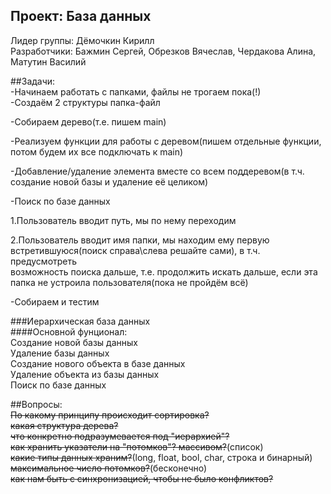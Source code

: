 ## Проект: База данных
Лидер группы: Дёмочкин Кирилл  
Разработчики: Бажмин Сергей, Обрезков Вячеслав, Чердакова Алина, Матутин Василий  

##Задачи:  
-Начинаем работать с папками, файлы не трогаем пока(!)  
 -Создаём 2 структуры папка-файл  
 
 -Собираем дерево(т.е. пишем main)  
 
 -Реализуем функции для работы с деревом(пишем отдельные функции, потом будем их все подключать к main)  
 
  -Добавление/удаление элемента вместе со всем поддеревом(в т.ч. создание новой базы и удаление её целиком)  
  
  -Поиск по базе данных  
  
   1.Пользователь вводит путь, мы по нему переходим  
   
   2.Пользователь вводит имя папки, мы находим ему первую встретившуюся(поиск справа\слева решайте сами), в т.ч. предусмотреть  
   возможность поиска дальше, т.е. продолжить искать дальше, если эта папка не устроила пользователя(пока не пройдём всё)  
   
 -Собираем и тестим
 
 
###Иерархическая база данных  
####Основной фунционал:  
Создание новой базы данных  
Удаление базы данных  
Создание нового объекта в базе данных  
Удаление объекта из базы данных  
Поиск по базе данных  

##Вопросы:  
 ~~По какому принципу происходит сортировка?~~  
 ~~какая структура дерева?~~  
 ~~что конкретно подразумевается под "иерархией"?~~  
 ~~как хранить указатели на "потомков"? массивом?~~(список)  
 ~~какие типы данных храним?~~(long, float, bool, char, строка и бинарный)   
 ~~максимальное число потомков?~~(бесконечно)  
 ~~как нам быть с синхронизацией, чтобы не было конфликтов?~~

